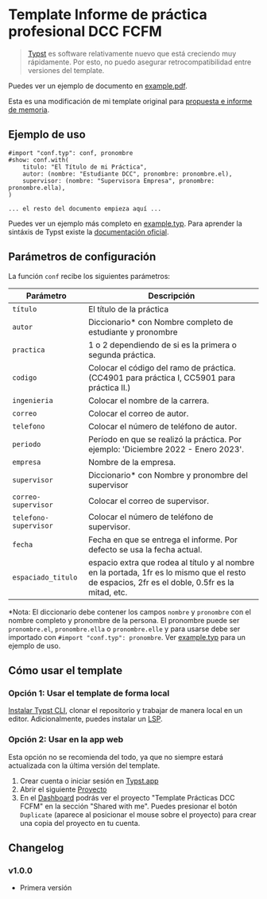 # Template Informe de práctica profesional DCC FCFM

> [Typst](https://typst.app) es software relativamente nuevo que está creciendo muy rápidamente. Por esto, no puedo asegurar retrocompatibilidad entre versiones del template.

Puedes ver un ejemplo de documento en [example.pdf](example.pdf).

Esta es una modificación de mi template original para [propuesta e informe de memoria](https://github.com/PuntitOwO/template-informe-memoria-fcfm).

## Ejemplo de uso

```typ
#import "conf.typ": conf, pronombre
#show: conf.with(
    titulo: "El Título de mi Práctica",
    autor: (nombre: "Estudiante DCC", pronombre: pronombre.el),
    supervisor: (nombre: "Supervisora Empresa", pronombre: pronombre.ella),
)

... el resto del documento empieza aquí ...
```

Puedes ver un ejemplo más completo en [example.typ](example.typ). Para aprender la sintáxis de Typst existe la [documentación oficial](https://typst.app/docs).

## Parámetros de configuración

La función `conf` recibe los siguientes parámetros:

| Parámetro             | Descripción                                                                                                                                     |
| --------------------- | ----------------------------------------------------------------------------------------------------------------------------------------------- |
| `título`              | El título de la práctica                                                                                                                        |
| `autor`               | Diccionario* con Nombre completo de estudiante y pronombre                                                                                      |
| `practica`            | 1 o 2 dependiendo de si es la primera o segunda práctica.                                                                                       |
| `codigo`              | Colocar el código del ramo de práctica. (CC4901 para práctica I, CC5901 para práctica II.)                                                      |
| `ingenieria`          | Colocar el nombre de la carrera.                                                                                                                |
| `correo`              | Colocar el correo de autor.                                                                                                                     |
| `telefono`            | Colocar el número de teléfono de autor.                                                                                                         |
| `periodo`             | Período en que se realizó la práctica. Por ejemplo: 'Diciembre 2022 - Enero 2023'.                                                              |
| `empresa`             | Nombre de la empresa.                                                                                                                           |
| `supervisor`          | Diccionario* con Nombre y pronombre del supervisor                                                                                              |
| `correo-supervisor`   | Colocar el correo de supervisor.                                                                                                                |
| `telefono-supervisor` | Colocar el número de teléfono de supervisor.                                                                                                    |
| `fecha`               | Fecha en que se entrega el informe. Por defecto se usa la fecha actual.                                                                         |
| `espaciado_titulo`    | espacio extra que rodea al título y al nombre en la portada, 1fr es lo mismo que el resto de espacios, 2fr es el doble, 0.5fr es la mitad, etc. |

*Nota: El diccionario debe contener los campos `nombre` y `pronombre` con el nombre completo y pronombre de la persona.
El pronombre puede ser `pronombre.el`, `pronombre.ella` o `pronombre.elle` y para usarse debe ser importado con `#import "conf.typ": pronombre`.
Ver [example.typ](example.typ) para un ejemplo de uso.

## Cómo usar el template

### Opción 1: Usar el template de forma local

[Instalar Typst CLI](https://github.com/typst/typst#instalación), clonar el repositorio y trabajar de manera local en un editor.
Adicionalmente, puedes instalar un [LSP](https://github.com/nvarner/typst-lsp).

### Opción 2: Usar en la app web

Esta opción no se recomienda del todo, ya que no siempre estará actualizada con la última versión del template.

1. Crear cuenta o iniciar sesión en [Typst.app](https://typst.app/)
2. Abrir el siguiente [Proyecto](https://typst.app/project/rsxXr837gOiym7xg84m3e4)
3. En el [Dashboard](https://typst.app/) podrás ver el proyecto "Template Prácticas DCC FCFM" en la sección "Shared with me".
   Puedes presionar el botón `Duplicate` (aparece al posicionar el mouse sobre el proyecto) para crear una copia del proyecto en tu cuenta.

## Changelog

### v1.0.0

* Primera versión